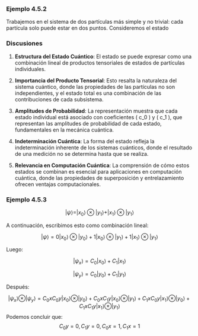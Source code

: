 ### Ejemplo 4.5.2

Trabajemos en el sistema de dos partículas más simple y no trivial: cada partícula solo puede estar en dos puntos. Consideremos el estado


### Discusiones

1. **Estructura del Estado Cuántico**: El estado se puede expresar como una combinación lineal de productos tensoriales de estados de partículas individuales.

2. **Importancia del Producto Tensorial**: Esto resalta la naturaleza del sistema cuántico, donde las propiedades de las partículas no son independientes, y el estado total es una combinación de las contribuciones de cada subsistema.

3. **Amplitudes de Probabilidad**: La representación muestra que cada estado individual está asociado con coeficientes \( c_0 \) y \( c_1 \), que representan las amplitudes de probabilidad de cada estado, fundamentales en la mecánica cuántica.

4. **Indeterminación Cuántica**: La forma del estado refleja la indeterminación inherente de los sistemas cuánticos, donde el resultado de una medición no se determina hasta que se realiza.

5. **Relevancia en Computación Cuántica**: La comprensión de cómo estos estados se combinan es esencial para aplicaciones en computación cuántica, donde las propiedades de superposición y entrelazamiento ofrecen ventajas computacionales.


### Ejemplo 4.5.3

$$
|\psi\rangle = |x_0\rangle \otimes |y_1\rangle + |x_1\rangle \otimes |y_1\rangle
$$

A continuación, escribimos esto como combinación lineal:

$$
|\psi\rangle = 0|x_0\rangle \otimes |y_0\rangle + 1|x_0\rangle \otimes |y_1\rangle + 1|x_1\rangle \otimes |y_1\rangle
$$

Luego:

$$
|\psi_x\rangle = C_0|x_0\rangle + C_1|x_1\rangle 
$$

$$
|\psi_y\rangle = C_0|y_0\rangle + C_1|y_1\rangle
$$

Después:

$$
|\psi_x\rangle \otimes |\psi_y\rangle = C_0xC_0y|x_0\rangle \otimes |y_0\rangle + C_0xC_1y|x_0\rangle \otimes |y_1\rangle + C_1xC_0y|x_1\rangle \otimes |y_0\rangle + C_1xC_1y|x_1\rangle \otimes |y_1\rangle
$$
Podemos concluir que:
$$
C_0y = 0,
C_1y = 0,
C_0x = 1,
C_1x = 1
$$

